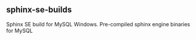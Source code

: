 sphinx-se-builds
------------------

Sphinx SE build for MySQL Windows. Pre-compiled sphinx engine binaries for MySQL